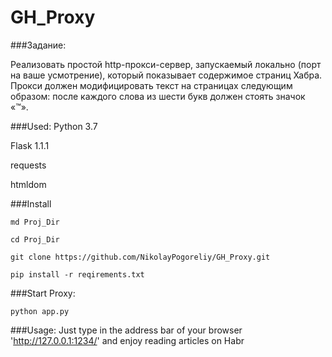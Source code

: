 # GH_Proxy

###Задание:

Реализовать простой http-прокси-сервер, запускаемый локально (порт на ваше усмотрение), который показывает содержимое страниц Хабра. Прокси должен модифицировать текст на страницах следующим образом: после каждого слова из шести букв должен стоять значок «™».


###Used:
Python 3.7

Flask 1.1.1

requests

htmldom


###Install

`md Proj_Dir`

`cd Proj_Dir`

`git clone https://github.com/NikolayPogoreliy/GH_Proxy.git`

`pip install -r reqirements.txt`


###Start Proxy:

`python app.py`


###Usage:
Just type in the address bar of your browser 'http://127.0.0.1:1234/' and enjoy reading articles on Habr